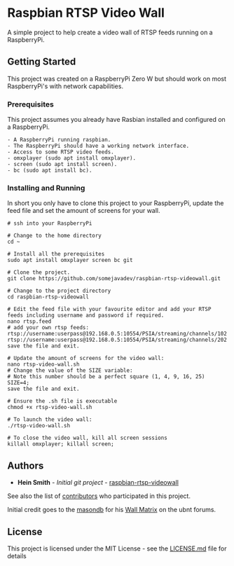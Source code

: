 # Raspbian RTSP Video Wall

A simple project to help create a video wall of RTSP feeds running on a RaspberryPi.

## Getting Started

This project was created on a RaspberryPi Zero W but should work on most RaspberryPi's with network capabilities.

### Prerequisites

This project assumes you already have Rasbian installed and configured on a RaspberryPi.

```
- A RaspberryPi running raspbian.
- The RaspberryPi should have a working network interface.
- Access to some RTSP video feeds.
- omxplayer (sudo apt install omxplayer).
- screen (sudo apt install screen).
- bc (sudo apt install bc).
```

### Installing and Running

In short you only have to clone this project to your RaspberryPi, update the feed file and set the amount of screens for your wall.

```
# ssh into your RaspberryPi

# Change to the home directory
cd ~

# Install all the prerequisites 
sudo apt install omxplayer screen bc git

# Clone the project.
git clone https://github.com/somejavadev/raspbian-rtsp-videowall.git

# Change to the project directory
cd raspbian-rtsp-videowall

# Edit the feed file with your favourite editor and add your RTSP feeds including username and password if required.
nano rtsp.feed
# add your own rtsp feeds:
rtsp://username:userpass@192.168.0.5:10554/PSIA/streaming/channels/102
rtsp://username:userpass@192.168.0.5:10554/PSIA/streaming/channels/202
save the file and exit.

# Update the amount of screens for the video wall:
nano rtsp-video-wall.sh
# Change the value of the SIZE variable:
# Note this number should be a perfect square (1, 4, 9, 16, 25)
SIZE=4;
save the file and exit.

# Ensure the .sh file is executable
chmod +x rtsp-video-wall.sh

# To launch the video wall:
./rtsp-video-wall.sh

# To close the video wall, kill all screen sessions
killall omxplayer; killall screen;

```

## Authors

* **Hein Smith** - *Initial git project* - [raspbian-rtsp-videowall](https://github.com/somejavadev/raspbian-rtsp-videowall)

See also the list of [contributors](https://github.com/somejavadev/raspbian-rtsp-videowall/graphs/contributors) who participated in this project.

Initial credit goes to the [masondb](https://community.ubnt.com/t5/user/viewprofilepage/user-id/240970) for his [Wall Matrix](https://community.ubnt.com/t5/UniFi-Video/Tutorial-RTSP-Raspberry-Pi-B-Viewer-6-Cam-4-Cam/td-p/1536448) on the ubnt forums.

## License

This project is licensed under the MIT License - see the [LICENSE.md](LICENSE.md) file for details

